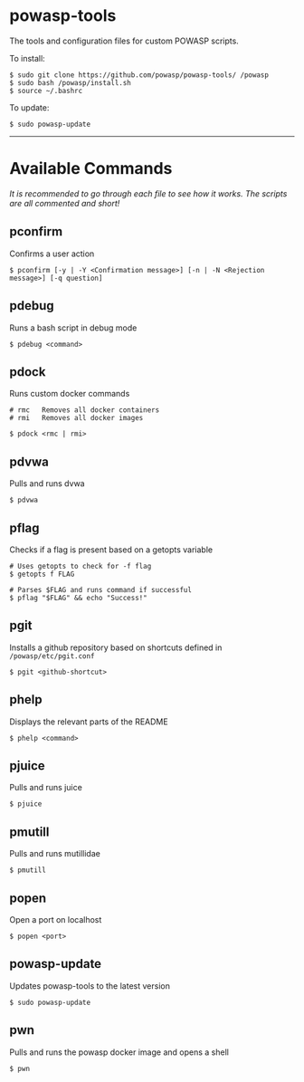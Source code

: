 # powasp-tools

The tools and configuration files for custom POWASP scripts.

To install:

```
$ sudo git clone https://github.com/powasp/powasp-tools/ /powasp
$ sudo bash /powasp/install.sh
$ source ~/.bashrc
```

To update:
```
$ sudo powasp-update
```

---

# Available Commands

*It is recommended to go through each file to see how it works. The scripts are all commented and short!*


## pconfirm

Confirms a user action

```
$ pconfirm [-y | -Y <Confirmation message>] [-n | -N <Rejection message>] [-q question]
```


## pdebug

Runs a bash script in debug mode

```
$ pdebug <command>
```


## pdock

Runs custom docker commands
```
# rmc   Removes all docker containers
# rmi   Removes all docker images

$ pdock <rmc | rmi>
```


## pdvwa

Pulls and runs dvwa

```
$ pdvwa
```


## pflag

Checks if a flag is present based on a getopts variable

```
# Uses getopts to check for -f flag
$ getopts f FLAG

# Parses $FLAG and runs command if successful
$ pflag "$FLAG" && echo "Success!"
```


## pgit

Installs a github repository based on shortcuts defined in `/powasp/etc/pgit.conf`

```
$ pgit <github-shortcut>
```


## phelp

Displays the relevant parts of the README

```
$ phelp <command>
```


## pjuice

Pulls and runs juice

```
$ pjuice
```


## pmutill

Pulls and runs mutillidae

```
$ pmutill
```


## popen

Open a port on localhost

```
$ popen <port>
```


## powasp-update

Updates powasp-tools to the latest version

```
$ sudo powasp-update
```


## pwn

Pulls and runs the powasp docker image and opens a shell

```
$ pwn
```
